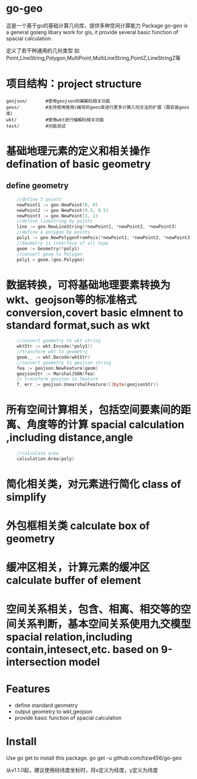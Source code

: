 go-geo
=========
这是一个基于go的基础计算几何库，提供多种空间计算能力
Package go-geo is a general golang libary work for gis, it provide several basic function of spacial calculation.

定义了若干种通用的几何类型
如Point,LineString,Polygon,MultiPoint,MultiLineString,PointZ,LineStringZ等

# 项目结构：project structure #
```
geojson/       #使用geojson的编解码相关功能
geos/          #支持使用使用c编写的geos库进行更多计算几何方法的扩展（需安装geos库）
wkt/           #使用wkt进行编解码相关功能
test/          #功能测试
```

# 基础地理元素的定义和相关操作 defination of basic geometry
## define geometry ##
```go
    //define 3 points 
	newPoint1 := geo.NewPoint(0, 0)
	newPoint2 := geo.NewPoint(0.5, 0.5)
	newPoint3 := geo.NewPoint(1, 1)
    //define linestring by points
	line := geo.NewLineString(*newPoint1, *newPoint2, *newPoint3)
    //define a polygon by points
    poly1 := geo.NewPolygonFromPois(*newPoint1, *newPoint2, *newPoint3)
    //Geometry is interface of all type
    geom := Geometry(*poly1)
    //convert geom to Polygon
    poly1 = geom.(geo.Polygon)
```    

# 数据转换，可将基础地理要素转换为wkt、geojson等的标准格式 conversion,covert basic elmnent to standard format,such as wkt
```go
    //convert geometry to wkt string
	wktStr := wkt.Encode(*poly1))
    //transform wkt to geometry
    geom,_ := wkt.Decode(wktStr)
    //convert geometry to geojson string
    fea := geojson.NewFeature(geom)
    geojsonStr := MarshalJSON(fea)
    // transform geojson to feature
    f, err := geojson.UnmarshalFeature([]byte(geojsonStr))
``` 

# 所有空间计算相关，包括空间要素间的距离、角度等的计算 spacial calculation ,including distance,angle
```go
    //calculate area
    calculation.Area(poly)
```   

# 简化相关类，对元素进行简化 class of simplify

# 外包框相关类 calculate box of geometry

# 缓冲区相关，计算元素的缓冲区 calculate buffer of element

# 空间关系相关，包含、相离、相交等的空间关系判断，基本空间关系使用九交模型 spacial relation,including contain,intesect,etc. based on 9-intersection model

# Features #
* define standard geometry
* output geometry to wkt,geojson
* provide basic function of spacial calculation

# Install #
Use go get to install this package.
go get -u github.com/hzw456/go-geo

从v1.1.0起，建议使用经纬度坐标时，将x定义为经度，y定义为纬度
